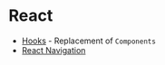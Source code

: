 # React

- [Hooks](https://reactjs.org/docs/hooks-overview.html) - Replacement of
  `Components`
- [React Navigation](https://reactnavigation.org/docs/getting-started/)
